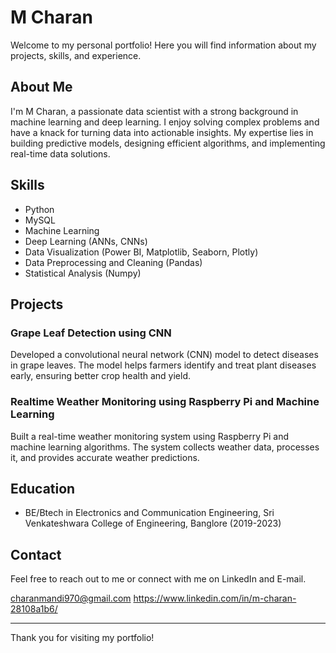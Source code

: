 # M Charan

Welcome to my personal portfolio! Here you will find information about my projects, skills, and experience.

## About Me

I'm M Charan, a passionate data scientist with a strong background in machine learning and deep learning. I enjoy solving complex problems and have a knack for turning data into actionable insights. My expertise lies in building predictive models, designing efficient algorithms, and implementing real-time data solutions.

## Skills

- Python
- MySQL
- Machine Learning
- Deep Learning (ANNs, CNNs)
- Data Visualization (Power BI, Matplotlib, Seaborn, Plotly)
- Data Preprocessing and Cleaning (Pandas)
- Statistical Analysis (Numpy)

## Projects

### Grape Leaf Detection using CNN
Developed a convolutional neural network (CNN) model to detect diseases in grape leaves. The model helps farmers identify and treat plant diseases early, ensuring better crop health and yield.

### Realtime Weather Monitoring using Raspberry Pi and Machine Learning
Built a real-time weather monitoring system using Raspberry Pi and machine learning algorithms. The system collects weather data, processes it, and provides accurate weather predictions.

## Education

- BE/Btech in Electronics and Communication Engineering, Sri Venkateshwara College of Engineering, Banglore (2019-2023)

## Contact

Feel free to reach out to me or connect with me on LinkedIn and E-mail.

charanmandi970@gmail.com
https://www.linkedin.com/in/m-charan-28108a1b6/


---

Thank you for visiting my portfolio!
